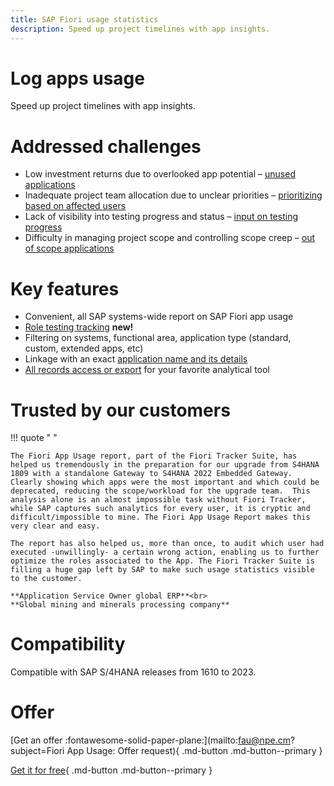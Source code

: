 ```yaml
---
title: SAP Fiori usage statistics
description: Speed up project timelines with app insights.
---
```

# Log apps usage
Speed up project timelines with app insights.

# Addressed challenges

- Low investment returns due to overlooked app potential – [unused applications](2020/FPS01/use-cases/learning-about-unused.md)
- Inadequate project team allocation due to unclear priorities  – [prioritizing based on affected users](2020/FPS01/use-cases/priority-setting.md)
- Lack of visibility into testing progress and status – [input on testing progress](2020/FPS01/use-cases/testing.md)
- Difficulty in managing project scope and controlling scope creep – [out of scope applications](2020/FPS01/use-cases/out-of-scope.md)


# Key features

-   Convenient, all SAP systems-wide report on SAP Fiori app usage 
-   [Role testing tracking](https://fioriroletesting.com) **new!**
-   Filtering on systems, functional area, application type (standard, custom, extended apps, etc)
-   Linkage with an exact [application name and its details](2020/FPS01/app-ids.md)
-   [All records access or export](2020/FPS01/recexp.md) for your favorite analytical tool


# Trusted by our customers

!!! quote " "

    The Fiori App Usage report, part of the Fiori Tracker Suite, has helped us tremendously in the preparation for our upgrade from S4HANA 1809 with a standalone Gateway to S4HANA 2022 Embedded Gateway. Clearly showing which apps were the most important and which could be deprecated, reducing the scope/workload for the upgrade team.  This analysis alone is an almost impossible task without Fiori Tracker, while SAP captures such analytics for every user, it is cryptic and difficult/impossible to mine. The Fiori App Usage Report makes this very clear and easy.

    The report has also helped us, more than once, to audit which user had executed -unwillingly- a certain wrong action, enabling us to further optimize the roles associated to the App. The Fiori Tracker Suite is filling a huge gap left by SAP to make such usage statistics visible to the customer.

    **Application Service Owner global ERP**<br>
    **Global mining and minerals processing company**

# Compatibility

Compatible with SAP S/4HANA releases from 1610 to 2023.

# Offer

[Get an offer :fontawesome-solid-paper-plane:](mailto:fau@npe.cm?subject=Fiori App Usage: Offer request){ .md-button .md-button--primary }

[Get it for free](2020/get-for-free.md){ .md-button .md-button--primary }
